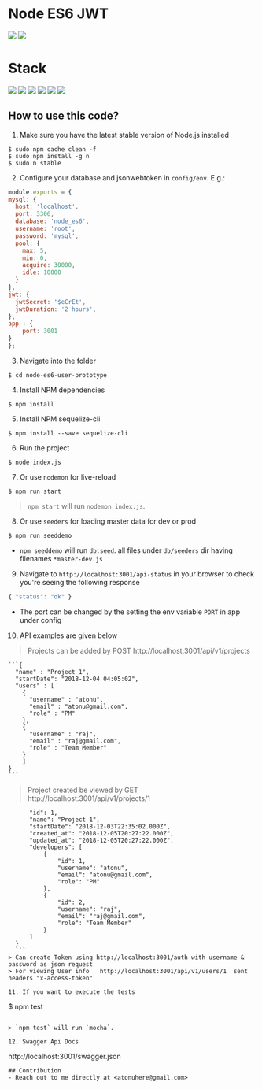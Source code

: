 # Node ES6 JWT
![](https://img.shields.io/badge/node-success-brightgreen.svg)
![](https://img.shields.io/badge/test-success-brightgreen.svg)

# Stack
![](https://img.shields.io/badge/node_8-blue.svg)
![](https://img.shields.io/badge/ES6-blue.svg)
![](https://img.shields.io/badge/express-blue.svg)
![](https://img.shields.io/badge/sequelize-blue.svg)
![](https://img.shields.io/badge/mocha-blue.svg)
![](https://img.shields.io/swagger/valid/2.0/:scheme/:url.svg)

## How to use this code?

1. Make sure you have the latest stable version of Node.js installed

  ```
  $ sudo npm cache clean -f
  $ sudo npm install -g n
  $ sudo n stable
  ```
  
2. Configure your database and jsonwebtoken in `config/env`. E.g.:

  ```javascript
  module.exports = {
  mysql: {
    host: 'localhost',
    port: 3306,
    database: 'node_es6',
    username: 'root',
    password: 'mysql',
    pool: {
  	  max: 5,
  	  min: 0,
  	  acquire: 30000,
  	  idle: 10000
    }
  },
  jwt: {
    jwtSecret: '$eCrEt',
    jwtDuration: '2 hours',
  },
  app : {
	  port: 3001
  }
};
  ```

3. Navigate into the folder  

  ```
  $ cd node-es6-user-prototype
  ```
  
4. Install NPM dependencies

  ```
  $ npm install
  ```
  
5. Install NPM sequelize-cli

  ```
  $ npm install --save sequelize-cli
  ```
  
6. Run the project

  ```
  $ node index.js
  ```
  
7. Or use `nodemon` for live-reload
  
  ```
  $ npm run start
  ```
  
  > `npm start` will run `nodemon index.js`.

8. Or use `seeders` for loading master data for dev or prod
  
  ```
  $ npm run seeddemo
  ```
  
  * `npm seeddemo` will run `db:seed`. all files under `db/seeders` dir having filenames `*master-dev.js`  
  
9. Navigate to `http://localhost:3001/api-status` in your browser to check you're seeing the following response

  ```javascript
  { "status": "ok" }
  ```

  * The port can be changed by the setting the env variable `PORT` in app under config

10. API examples are given below   
  
  > Projects can be added by POST http://localhost:3001/api/v1/projects
  
	```{
	  "name" : "Project 1",
	  "startDate": "2018-12-04 04:05:02",
	  "users" : [
	    {
	      "username" : "atonu",
	      "email" : "atonu@gmail.com",
	      "role" : "PM"
	    },
	    {
	      "username" : "raj",
	      "email" : "raj@gmail.com",
	      "role" : "Team Member"
	    }
	    ]
	}	
	```
  > Project created be viewed by GET http://localhost:3001/api/v1/projects/1
  
  ``` {
	    "id": 1,
	    "name": "Project 1",
	    "startDate": "2018-12-03T22:35:02.000Z",
	    "created_at": "2018-12-05T20:27:22.000Z",
	    "updated_at": "2018-12-05T20:27:22.000Z",
	    "developers": [
	        {
	            "id": 1,
	            "username": "atonu",
	            "email": "atonu@gmail.com",
	            "role": "PM"
	        },
	        {
	            "id": 2,
	            "username": "raj",
	            "email": "raj@gmail.com",
	            "role": "Team Member"
	        }
	    ]
	}
	```
  > Can create Token using http://localhost:3001/auth with username & password as json request
  > For viewing User info   http://localhost:3001/api/v1/users/1  sent headers "x-access-token"
   
11. If you want to execute the tests

```
$ npm test
```

> `npm test` will run `mocha`.

12. Swagger Api Docs

```
http://localhost:3001/swagger.json
```
## Contribution
- Reach out to me directly at <atonuhere@gmail.com>
